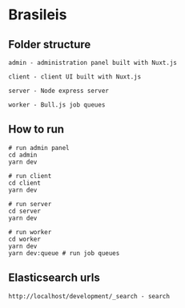 # Brasileis
## Folder structure
```shell
admin - administration panel built with Nuxt.js

client - client UI built with Nuxt.js

server - Node express server

worker - Bull.js job queues 

```
## How to run

```shell
# run admin panel
cd admin
yarn dev

# run client
cd client
yarn dev

# run server
cd server
yarn dev

# run worker
cd worker
yarn dev
yarn dev:queue # run job queues
```

## Elasticsearch  urls
```shell
http://localhost/development/_search - search

```